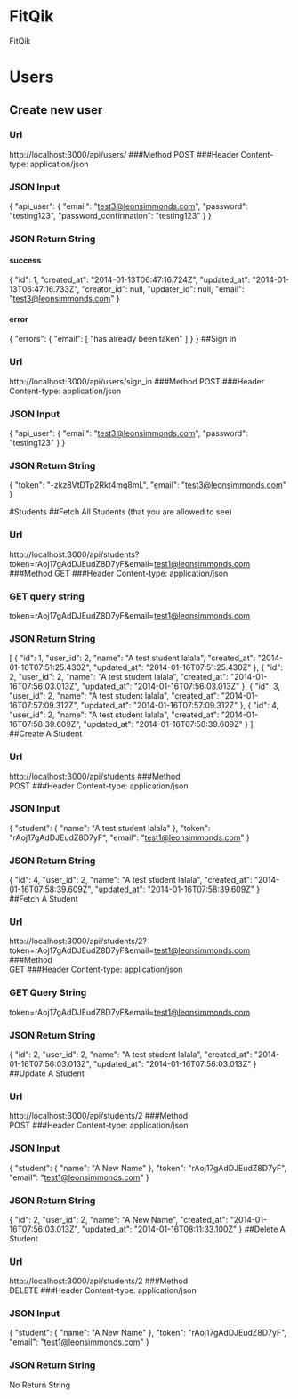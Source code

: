 FitQik
======

FitQik

# Users
## Create new user
### Url
http://localhost:3000/api/users/
###Method
POST
###Header
Content-type: application/json
### JSON Input
{
    "api_user": {
        "email": "test3@leonsimmonds.com",
        "password": "testing123",
        "password_confirmation": "testing123"
    }
}
### JSON Return String
#### success
{
   "id": 1,
   "created_at": "2014-01-13T06:47:16.724Z",
   "updated_at": "2014-01-13T06:47:16.733Z",
   "creator_id": null,
   "updater_id": null,
   "email": "test3@leonsimmonds.com"
}
#### error
{
    "errors": {
        "email": [
            "has already been taken"
        ]
    }
}
##Sign In
### Url
http://localhost:3000/api/users/sign_in
###Method
POST
###Header
Content-type: application/json
### JSON Input
{
    "api_user": {
        "email": "test3@leonsimmonds.com",
        "password": "testing123"
    }
}
### JSON Return String
{
  "token": "-zkz8VtDTp2Rkt4mg8mL",
  "email": "test3@leonsimmonds.com"
}

#Students
##Fetch All Students (that you are allowed to see)
### Url
http://localhost:3000/api/students?token=rAoj17gAdDJEudZ8D7yF&email=test1@leonsimmonds.com
###Method
GET
###Header
Content-type: application/json
### GET query string
token=rAoj17gAdDJEudZ8D7yF&email=test1@leonsimmonds.com
### JSON Return String
[
  {
    "id": 1,
    "user_id": 2,
    "name": "A test student lalala",
    "created_at": "2014-01-16T07:51:25.430Z",
    "updated_at": "2014-01-16T07:51:25.430Z"
  },
  {
    "id": 2,
    "user_id": 2,
    "name": "A test student lalala",
    "created_at": "2014-01-16T07:56:03.013Z",
    "updated_at": "2014-01-16T07:56:03.013Z"
  },
  {
    "id": 3,
    "user_id": 2,
    "name": "A test student lalala",
    "created_at": "2014-01-16T07:57:09.312Z",
    "updated_at": "2014-01-16T07:57:09.312Z"
  },
  {
    "id": 4,
    "user_id": 2,
    "name": "A test student lalala",
    "created_at": "2014-01-16T07:58:39.609Z",
    "updated_at": "2014-01-16T07:58:39.609Z"
  }
]
##Create A Student
### Url    
http://localhost:3000/api/students
###Method    
POST
###Header
Content-type: application/json
### JSON Input
{
    "student": {
        "name": "A test student lalala"
    },
    "token": "rAoj17gAdDJEudZ8D7yF",
    "email": "test1@leonsimmonds.com"
}
### JSON Return String
{
  "id": 4,
  "user_id": 2,
  "name": "A test student lalala",
  "created_at": "2014-01-16T07:58:39.609Z",
  "updated_at": "2014-01-16T07:58:39.609Z"
}
##Fetch A Student
### Url    
http://localhost:3000/api/students/2?token=rAoj17gAdDJEudZ8D7yF&email=test1@leonsimmonds.com
###Method    
GET
###Header
Content-type: application/json

### GET Query String
token=rAoj17gAdDJEudZ8D7yF&email=test1@leonsimmonds.com

### JSON Return String
{
  "id": 2,
  "user_id": 2,
  "name": "A test student lalala",
  "created_at": "2014-01-16T07:56:03.013Z",
  "updated_at": "2014-01-16T07:56:03.013Z"
}
##Update A Student
### Url    
http://localhost:3000/api/students/2
###Method    
POST
###Header
Content-type: application/json
### JSON Input
{
     "student": {
        "name": "A New Name"
    },
   "token": "rAoj17gAdDJEudZ8D7yF",
    "email": "test1@leonsimmonds.com"
}
### JSON Return String
{
  "id": 2,
  "user_id": 2,
  "name": "A New Name",
  "created_at": "2014-01-16T07:56:03.013Z",
  "updated_at": "2014-01-16T08:11:33.100Z"
}
##Delete A Student
### Url    
http://localhost:3000/api/students/2
###Method    
DELETE
###Header
Content-type: application/json
### JSON Input
{
     "student": {
        "name": "A New Name"
    },
   "token": "rAoj17gAdDJEudZ8D7yF",
    "email": "test1@leonsimmonds.com"
}
### JSON Return String
No Return String

